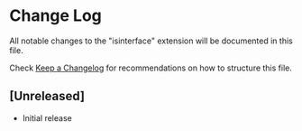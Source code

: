 # Change Log

All notable changes to the "isinterface" extension will be documented in this file.

Check [Keep a Changelog](http://keepachangelog.com/) for recommendations on how to structure this file.

## [Unreleased]

- Initial release